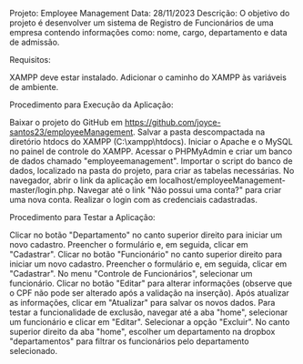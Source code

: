 Projeto: Employee Management
Data: 28/11/2023
Descrição: O objetivo do projeto é desenvolver um sistema de Registro de Funcionários de uma empresa contendo informações como: nome, cargo, departamento e data de admissão.

Requisitos:

XAMPP deve estar instalado.
Adicionar o caminho do XAMPP às variáveis de ambiente.

Procedimento para Execução da Aplicação:

Baixar o projeto do GitHub em https://github.com/joyce-santos23/employeeManagement.
Salvar a pasta descompactada na diretório htdocs do XAMPP (C:\xampp\htdocs).
Iniciar o Apache e o MySQL no painel de controle do XAMPP.
Acessar o PHPMyAdmin e criar um banco de dados chamado "employeemanagement".
Importar o script do banco de dados, localizado na pasta do projeto, para criar as tabelas necessárias.
No navegador, abrir o link da aplicação em localhost/employeeManagement-master/login.php.
Navegar até o link "Não possui uma conta?" para criar uma nova conta.
Realizar o login com as credenciais cadastradas.

Procedimento para Testar a Aplicação:

Clicar no botão "Departamento" no canto superior direito para iniciar um novo cadastro.
Preencher o formulário e, em seguida, clicar em "Cadastrar".
Clicar no botão "Funcionário" no canto superior direito para iniciar um novo cadastro.
Preencher o formulário e, em seguida, clicar em "Cadastrar".
No menu "Controle de Funcionários", selecionar um funcionário.
Clicar no botão "Editar" para alterar informações (observe que o CPF não pode ser alterado após a validação na inserção).
Após atualizar as informações, clicar em "Atualizar" para salvar os novos dados.
Para testar a funcionalidade de exclusão, navegar até a aba "home", selecionar um funcionário e clicar em "Editar".
Selecionar a opção "Excluir".
No canto superior direito da aba "home", escolher um departamento na dropbox "departamentos" para filtrar os funcionários pelo departamento selecionado.





